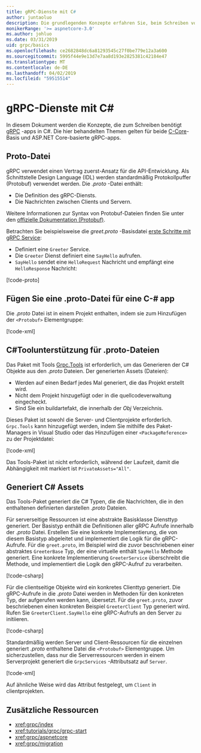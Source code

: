 ```yaml
---
title: gRPC-Dienste mit C#
author: juntaoluo
description: Die grundlegenden Konzepte erfahren Sie, beim Schreiben von gRPC-Dienste mit C#.
monikerRange: '>= aspnetcore-3.0'
ms.author: johluo
ms.date: 03/31/2019
uid: grpc/basics
ms.openlocfilehash: ce2682848dc6a81293545c27f0be779e12a3a600
ms.sourcegitcommit: 5995f44e9e13d7e7aa8d193e2825381c42184e47
ms.translationtype: MT
ms.contentlocale: de-DE
ms.lasthandoff: 04/02/2019
ms.locfileid: "59515514"
---
```

# <a name="grpc-services-with-c"></a>gRPC-Dienste mit C\#

In diesem Dokument werden die Konzepte, die zum Schreiben benötigt [gRPC](https://grpc.io/docs/guides/) -apps in C#. Die hier behandelten Themen gelten für beide [C-Core](https://grpc.io/blog/grpc-stacks)-Basis und ASP.NET Core-basierte gRPC-apps.

## <a name="proto-file"></a>Proto-Datei

gRPC verwendet einen Vertrag zuerst-Ansatz für die API-Entwicklung. Als Schnittstelle Design Language (IDL) werden standardmäßig Protokollpuffer (Protobuf) verwendet werden. Die *.proto* -Datei enthält:

* Die Definition des gRPC-Diensts.
* Die Nachrichten zwischen Clients und Servern.

Weitere Informationen zur Syntax von Protobuf-Dateien finden Sie unter den [offizielle Dokumentation (Protobuf)](https://developers.google.com/protocol-buffers/docs/proto3).

Betrachten Sie beispielsweise die *greet.proto* -Basisdatei [erste Schritte mit gRPC Service](xref:tutorials/grpc/grpc-start):

* Definiert eine `Greeter` Service.
* Die `Greeter` Dienst definiert eine `SayHello` aufrufen.
* `SayHello` sendet eine `HelloRequest` Nachricht und empfängt eine `HelloResponse` Nachricht:

[!code-proto[](~/tutorials/grpc/grpc-start/samples/GrpcStart/Protos/greet.proto)]

## <a name="add-a-proto-file-to-a-c-app"></a>Fügen Sie eine .proto-Datei für eine C-\# app

Die *.proto* Datei ist in einem Projekt enthalten, indem sie zum Hinzufügen der `<Protobuf>` Elementgruppe:

[!code-xml[](~/tutorials/grpc/grpc-start/samples/GrpcStart/GrpcGreeter.Server/GrpcGreeter.Server.csproj?highlight=2&range=7-10)]

## <a name="c-tooling-support-for-proto-files"></a>C#Toolunterstützung für .proto-Dateien

Das Paket mit Tools [Grpc.Tools](https://www.nuget.org/packages/Grpc.Tools/) ist erforderlich, um das Generieren der C# Objekte aus den *.proto* Dateien. Der generierten Assets (Dateien):

* Werden auf einen Bedarf jedes Mal generiert, die das Projekt erstellt wird.
* Nicht dem Projekt hinzugefügt oder in die quellcodeverwaltung eingecheckt.
* Sind Sie ein buildartefakt, die innerhalb der *Obj* Verzeichnis.

Dieses Paket ist sowohl die Server- und Clientprojekte erforderlich. `Grpc.Tools` kann hinzugefügt werden, indem Sie mithilfe des Paket-Managers in Visual Studio oder das Hinzufügen einer `<PackageReference>` zu der Projektdatei:

[!code-xml[](~/tutorials/grpc/grpc-start/samples/GrpcStart/GrpcGreeter.Server/GrpcGreeter.Server.csproj?highlight=1&range=16)]

Das Tools-Paket ist nicht erforderlich, während der Laufzeit, damit die Abhängigkeit mit markiert ist `PrivateAssets="All"`.

## <a name="generated-c-assets"></a>Generiert C# Assets

Das Tools-Paket generiert die C# Typen, die die Nachrichten, die in den enthaltenen definierten darstellen *.proto* Dateien.

Für serverseitige Ressourcen ist eine abstrakte Basisklasse Diensttyp generiert. Der Basistyp enthält die Definitionen aller gRPC Aufrufe innerhalb der *.proto* Datei. Erstellen Sie eine konkrete Implementierung, die von diesem Basistyp abgeleitet und implementiert die Logik für die gRPC-Aufrufe. Für die `greet.proto`, im Beispiel wird die zuvor beschriebenen einer abstraktes `GreeterBase` Typ, der eine virtuelle enthält `SayHello` Methode generiert. Eine konkrete Implementierung `GreeterService` überschreibt die Methode, und implementiert die Logik den gRPC-Aufruf zu verarbeiten.

[!code-csharp[](~/tutorials/grpc/grpc-start/samples/GrpcStart/GrpcGreeter.Server/Services/GreeterService.cs?name=snippet)]

Für die clientseitige Objekte wird ein konkretes Clienttyp generiert. Die gRPC-Aufrufe in die *.proto* Datei werden in Methoden für den konkreten Typ, der aufgerufen werden kann, übersetzt. Für die `greet.proto`, zuvor beschriebenen einen konkreten Beispiel `GreeterClient` Typ generiert wird. Rufen Sie `GreeterClient.SayHello` eine gRPC-Aufrufs an den Server zu initiieren.

[!code-csharp[](~/tutorials/grpc/grpc-start/samples/GrpcStart/GrpcGreeter.Client/Program.cs?highlight=9-11&name=snippet)]

Standardmäßig werden Server und Client-Ressourcen für die einzelnen generiert *.proto* enthaltene Datei die `<Protobuf>` Elementgruppe. Um sicherzustellen, dass nur die Serverressourcen werden in einem Serverprojekt generiert die `GrpcServices` -Attributsatz auf `Server`.

[!code-xml[](~/tutorials/grpc/grpc-start/samples/GrpcStart/GrpcGreeter.Server/GrpcGreeter.Server.csproj?highlight=2&range=7-10)]

Auf ähnliche Weise wird das Attribut festgelegt, um `Client` in clientprojekten.

## <a name="additional-resources"></a>Zusätzliche Ressourcen

* <xref:grpc/index>
* <xref:tutorials/grpc/grpc-start>
* <xref:grpc/aspnetcore>
* <xref:grpc/migration>
